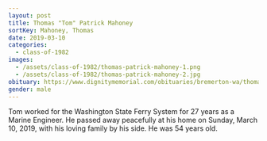 ```yaml
---
layout: post
title: Thomas "Tom" Patrick Mahoney
sortKey: Mahoney, Thomas
date: 2019-03-10
categories:
  - class-of-1982
images:
  - /assets/class-of-1982/thomas-patrick-mahoney-1.png
  - /assets/class-of-1982/thomas-patrick-mahoney-2.jpg
obituary: https://www.dignitymemorial.com/obituaries/bremerton-wa/thomas-mahoney-8200198
gender: male
---
```

Tom worked for the Washington State Ferry System for 27 years as a Marine Engineer. He passed away peacefully at his home on Sunday, March 10, 2019, with his loving family by his side. He was 54 years old.
